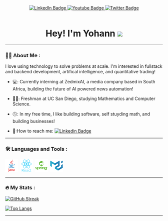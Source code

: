 
<!--
**yohann0412/yohann0412** is a ✨ _special_ ✨ repository because its `README.md` (this file) appears on your GitHub profile.
-->
<div id="header" align="center">
  <div id="badges">
    <a href="https://www.linkedin.com/in/yohanndsouza0412005/">
      <img src="https://img.shields.io/badge/LinkedIn-blue?style=for-the-badge&logo=linkedin&logoColor=white" alt="LinkedIn Badge"/>
    </a>
    <a href="your-youtube-URL">
      <img src="https://img.shields.io/badge/YouTube-red?style=for-the-badge&logo=youtube&logoColor=white" alt="Youtube Badge"/>
    </a>
    <a href="your-twitter-URL">
      <img src="https://img.shields.io/badge/Twitter-blue?style=for-the-badge&logo=twitter&logoColor=white" alt="Twitter Badge"/>
    </a>
  </div>
  <img src="https://komarev.com/ghpvc/?username=yohann0412&style=flat-square&color=blue" alt=""/>
  <h1>
    Hey! I'm Yohann
    <img src="https://media.giphy.com/media/hvRJCLFzcasrR4ia7z/giphy.gif" width="30px"/>
  </h1>
</div>

---

### 👨‍💻 About Me :

I love using technology to solve problems at scale. I'm interested in fullstack and backend development, artifical intelligence, and quantitative trading!

- 💻: Currently interning at ZedmixAI, a media company based in South Africa, building the future of AI powered news automation!

- 👨‍🎓: Freshman at UC San Diego, studying Mathematics and Computer Science.

- 🕔: In my free time, I like building software, self stuyding math, and building businesses!

- 📧:How to reach me: [![Linkedin Badge](https://img.shields.io/badge/-kakbar-blue?style=flat&logo=Linkedin&logoColor=white)](https://linkedin.com/in/yohanndsouza0412005)

---

### :hammer_and_wrench: Languages and Tools :

<div>
  <img src="https://github.com/devicons/devicon/blob/master/icons/java/java-original-wordmark.svg" title="Java" alt="Java" width="40" height="40"/>&nbsp;
  <img src="https://github.com/devicons/devicon/blob/master/icons/react/react-original-wordmark.svg" title="React" alt="React" width="40" height="40"/>&nbsp;
  <img src="https://github.com/devicons/devicon/blob/master/icons/spring/spring-original-wordmark.svg" title="Spring" alt="Spring" width="40" height="40"/>&nbsp;
  <img src="https://github.com/devicons/devicon/blob/master/icons/materialui/materialui-original.svg" title="Material UI" alt="Material UI" width="40" height="40"/>&nbsp;
  <!-- Add or remove technologies as per your skills -->
</div>

---

### :fire: My Stats :

[![GitHub Streak](http://github-readme-streak-stats.herokuapp.com?user=yohann0412&theme=dark&background=000000)](https://git.io/streak-stats)

[![Top Langs](https://github-readme-stats.vercel.app/api/top-langs/?username=yohann0412&layout=compact&theme=vision-friendly-dark)](https://github.com/anuraghazra/github-readme-stats)

---

<!-- ### :writing_hand: Blog Posts :

<!-- BLOG-POST-LIST:START -->
<!-- BLOG-POST-LIST:END -->

